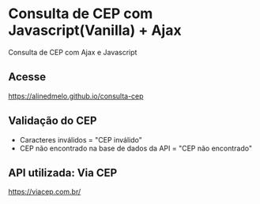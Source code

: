 # Consulta de CEP com Javascript(Vanilla) + Ajax

Consulta de CEP com Ajax e Javascript

## Acesse

https://alinedmelo.github.io/consulta-cep

## Validação do CEP

- Caracteres inválidos = "CEP inválido"
- CEP não encontrado na base de dados da API = "CEP não encontrado"


## API utilizada: Via CEP

https://viacep.com.br/
